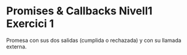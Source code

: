 # Promises & Callbacks Nivell1 Exercici 1

Promesa con sus dos salidas (cumplida o rechazada) y con su llamada externa.
